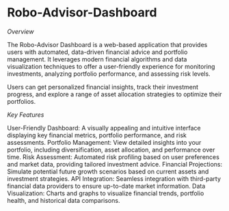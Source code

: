 # Robo-Advisor-Dashboard

*Overview*

The Robo-Advisor Dashboard is a web-based application that provides users with automated, data-driven financial advice and portfolio management. It leverages modern financial algorithms and data visualization techniques to offer a user-friendly experience for monitoring investments, analyzing portfolio performance, and assessing risk levels.

Users can get personalized financial insights, track their investment progress, and explore a range of asset allocation strategies to optimize their portfolios.

*Key Features*

User-Friendly Dashboard: A visually appealing and intuitive interface displaying key financial metrics, portfolio performance, and risk assessments.
Portfolio Management: View detailed insights into your portfolio, including diversification, asset allocation, and performance over time.
Risk Assessment: Automated risk profiling based on user preferences and market data, providing tailored investment advice.
Financial Projections: Simulate potential future growth scenarios based on current assets and investment strategies.
API Integration: Seamless integration with third-party financial data providers to ensure up-to-date market information.
Data Visualization: Charts and graphs to visualize financial trends, portfolio health, and historical data comparisons.

